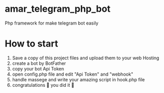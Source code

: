 # amar_telegram_php_bot
Php framework for make telegram bot easily


# How to start 
1. Save a copy of this project files and upload them to your web Hosting
2. create a bot by BotFather 
3. copy your bot Api Token 
4. open config.php file and edit "Api Token" and "webhook" 
5. handle massege and write your amazing script in hook.php file 
6. congratulations 🎊 you did it 🤍 
